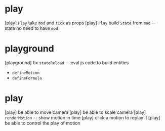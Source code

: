 # play

[play] `Play` take `mod` and `tick` as props
[play] `Play` build `State` from `mod` -- state no need to have `mod`

# playground

[playground] fix `stateReload` -- eval js code to build entities

- `defineMotion`
- `defineFormula`

# play

[play] be able to move camera
[play] be able to scale camera
[play] `renderMotion` -- show motion in time
[play] click a motion to replay it
[play] be able to control the play of motion
